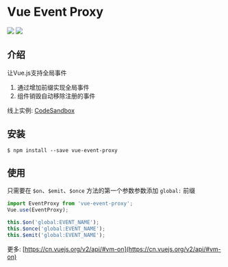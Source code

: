 # Vue Event Proxy

[![](https://img.shields.io/badge/zh--cn-中文-orange.svg)](https://github.com/jser-club/vue-event-proxy/blob/master/README.zh-cn.md) [![](https://img.shields.io/badge/en--us-英语-green.svg)](https://github.com/jser-club/vue-event-proxy/blob/master/README.md)

## 介绍

让Vue.js支持全局事件

1. 通过增加前缀实现全局事件
2. 组件销毁自动移除注册的事件

线上实例: [CodeSandbox](https://codesandbox.io/s/xlvz2p79vp)

## 安装
```
$ npm install --save vue-event-proxy
```

## 使用
只需要在 `$on`、`$emit`、`$once` 方法的第一个参数参数添加 `global:` 前缀

```js
import EventProxy from 'vue-event-proxy';
Vue.use(EventProxy);

this.$on('global:EVENT_NAME');
this.$once('global:EVENT_NAME');
this.$emit('global:EVENT_NAME');
```

更多: [https://cn.vuejs.org/v2/api/#vm-on](https://cn.vuejs.org/v2/api/#vm-on)
